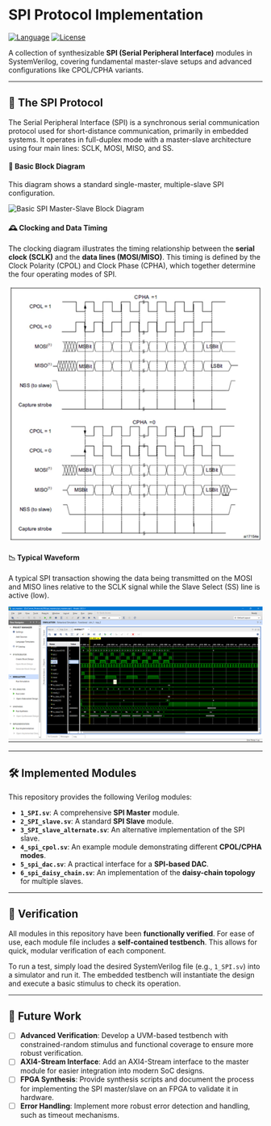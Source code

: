 # SPI Protocol Implementation

[![Language](https://img.shields.io/badge/Language-SystemVerilog-blue.svg)](https://en.wikipedia.org/wiki/SystemVerilog)
[![License](https://img.shields.io/badge/License-MIT-green.svg)](LICENSE.md)

A collection of synthesizable **SPI (Serial Peripheral Interface)** modules in SystemVerilog, covering fundamental master-slave setups and advanced configurations like CPOL/CPHA variants.

---

## 📖 The SPI Protocol

The Serial Peripheral Interface (SPI) is a synchronous serial communication protocol used for short-distance communication, primarily in embedded systems. It operates in full-duplex mode with a master-slave architecture using four main lines: SCLK, MOSI, MISO, and SS.

#### 🔗 Basic Block Diagram
This diagram shows a standard single-master, multiple-slave SPI configuration.

![Basic SPI Master-Slave Block Diagram](https://www.fpgakey.com/uploads/images/original/20200619/114040SIP.jpg)

#### 🕰️ Clocking and Data Timing
The clocking diagram illustrates the timing relationship between the **serial clock (SCLK)** and the **data lines (MOSI/MISO)**. This timing is defined by the Clock Polarity (CPOL) and Clock Phase (CPHA), which together determine the four operating modes of SPI.

![SPI Clocking Modes CPOL and CPHA](https://github.com/SumitSengar47/SPI-protocol-sv/blob/main/spi_timing_diagram.png?raw=true)

#### 📉 Typical Waveform
A typical SPI transaction showing the data being transmitted on the MOSI and MISO lines relative to the SCLK signal while the Slave Select (SS) line is active (low).

![Basic SPI Transaction Waveform](https://github.com/SumitSengar47/SPI-protocol-sv/blob/main/spi_waveform.png?raw=true)

---

## 🛠️ Implemented Modules

This repository provides the following Verilog modules:

-   **`1_SPI.sv`**: A comprehensive **SPI Master** module.
-   **`2_SPI_slave.sv`**: A standard **SPI Slave** module.
-   **`3_SPI_slave_alternate.sv`**: An alternative implementation of the SPI slave.
-   **`4_spi_cpol.sv`**: An example module demonstrating different **CPOL/CPHA modes**.
-   **`5_spi_dac.sv`**: A practical interface for a **SPI-based DAC**.
-   **`6_spi_daisy_chain.sv`**: An implementation of the **daisy-chain topology** for multiple slaves.

---

## 🧪 Verification

All modules in this repository have been **functionally verified**. For ease of use, each module file includes a **self-contained testbench**. This allows for quick, modular verification of each component.

To run a test, simply load the desired SystemVerilog file (e.g., `1_SPI.sv`) into a simulator and run it. The embedded testbench will instantiate the design and execute a basic stimulus to check its operation.

---

## 🚀 Future Work

-   [ ] **Advanced Verification**: Develop a UVM-based testbench with constrained-random stimulus and functional coverage to ensure more robust verification.
-   [ ] **AXI4-Stream Interface**: Add an AXI4-Stream interface to the master module for easier integration into modern SoC designs.
-   [ ] **FPGA Synthesis**: Provide synthesis scripts and document the process for implementing the SPI master/slave on an FPGA to validate it in hardware.
-   [ ] **Error Handling**: Implement more robust error detection and handling, such as timeout mechanisms.
